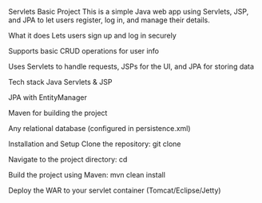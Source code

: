 Servlets Basic Project
This is a simple Java web app using Servlets, JSP, and JPA to let users register, log in, and manage their details.

What it does
Lets users sign up and log in securely

Supports basic CRUD operations for user info

Uses Servlets to handle requests, JSPs for the UI, and JPA for storing data

Tech stack
Java Servlets & JSP

JPA with EntityManager

Maven for building the project

Any relational database (configured in persistence.xml)

Installation and Setup
Clone the repository:
git clone <your-repo-url>

Navigate to the project directory:
cd <project-folder>

Build the project using Maven:
mvn clean install

Deploy the WAR to your servlet container (Tomcat/Eclipse/Jetty)

